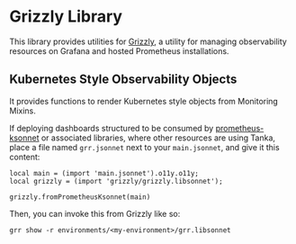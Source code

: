 # Grizzly Library

This library provides utilities for [Grizzly](https://github.com/grafana/grizzly),
a utility for managing observability resources on Grafana and hosted Prometheus
installations.

## Kubernetes Style Observability Objects
It provides functions to render Kubernetes style objects from Monitoring Mixins.

If deploying dashboards structured to be consumed by [prometheus-ksonnet](https://github.com/grafana/jsonnet-libs/prometheus-ksonnet)
or associated libraries, where other resources are using Tanka, place a file
named `grr.jsonnet` next to your `main.jsonnet`, and give it this content:

```
local main = (import 'main.jsonnet').o11y.o11y;
local grizzly = (import 'grizzly/grizzly.libsonnet');

grizzly.fromPrometheusKsonnet(main)
```

Then, you can invoke this from Grizzly like so:

`grr show -r environments/<my-environment>/grr.libsonnet`
